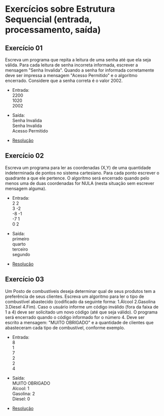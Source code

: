 # Exercícios sobre Estrutura Sequencial (entrada, processamento, saída)

## Exercício 01

Escreva um programa que repita a leitura de uma senha até que ela seja válida. Para cada leitura de senha incorreta informada, escrever a mensagem "Senha Invalida". Quando a senha for informada corretamente deve ser impressa a mensagem "Acesso Permitido" e o algoritmo encerrado. Considere que a senha correta é o valor 2002.

* Entrada:  
2200  
1020  
2002

* Saída:  
Senha Invalida  
Senha Invalida  
Acesso Permitido

* [Resolução](https://github.com/arturferreiradev/logica-algoritimos-java/blob/main/estrutura-condicional/src/exercicios/RepEnq001.java)

## Exercício 02

Escreva um programa para ler as coordenadas (X,Y) de uma quantidade indeterminada de pontos no sistema cartesiano. Para cada ponto escrever o quadrante a que ele pertence. O algoritmo será encerrado quando pelo menos uma de duas coordenadas for NULA (nesta situação sem escrever mensagem alguma).

* Entrada:  
2 2  
3 -2  
-8 -1  
-7 1  
0 2

* Saída:  
primeiro  
quarto  
terceiro  
segundo

* [Resolução](https://github.com/arturferreiradev/logica-algoritimos-java/blob/main/estrutura-condicional/src/exercicios/RepEnq002.java)

## Exercício 03

Um Posto de combustíveis deseja determinar qual de seus produtos tem a preferência de seus clientes. Escreva um algoritmo para ler o tipo de combustível abastecido (codificado da seguinte forma: 1.Álcool 2.Gasolina 3.Diesel 4.Fim). Caso o usuário informe um código inválido (fora da faixa de 1 a 4) deve ser solicitado um novo código (até que seja válido). O programa será encerrado quando o código informado for o número 4. Deve ser escrito a mensagem: "MUITO OBRIGADO" e a quantidade de clientes que abasteceram cada tipo de combustível, conforme exemplo.
 
* Entrada:  
8  
1  
7  
2  
2  
4

* Saída:  
MUITO OBRIGADO  
Alcool: 1  
Gasolina: 2  
Diesel: 0

* [Resolução](https://github.com/arturferreiradev/logica-algoritimos-java/blob/main/estrutura-condicional/src/exercicios/RepEnq003.java)
